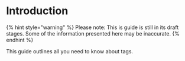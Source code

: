 # Introduction

{% hint style="warning" %}
Please note: This is guide is still in its draft stages. Some of the information presented here may be inaccurate.
{% endhint %}


This guide outlines all you need to know about tags.
